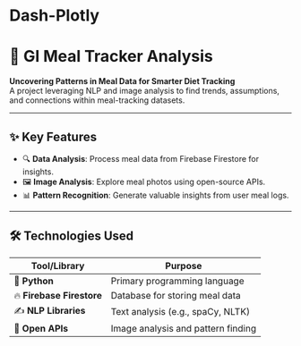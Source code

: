 # Dash-Plotly

# 🥗 GI Meal Tracker Analysis  

**Uncovering Patterns in Meal Data for Smarter Diet Tracking**  
A project leveraging NLP and image analysis to find trends, assumptions, and connections within meal-tracking datasets.  

---

## ✨ **Key Features**  
- 🔍 **Data Analysis**: Process meal data from Firebase Firestore for insights.  
- 🖼️ **Image Analysis**: Explore meal photos using open-source APIs.  
- 📊 **Pattern Recognition**: Generate valuable insights from user meal logs.  

---

## 🛠️ **Technologies Used**  
| **Tool/Library**          | **Purpose**                         |  
|---------------------------|-------------------------------------|  
| 🐍 **Python**             | Primary programming language       |  
| 🔥 **Firebase Firestore** | Database for storing meal data     |   
| ✍️ **NLP Libraries**     | Text analysis (e.g., spaCy, NLTK)  |  
| 🌌 **Open APIs**          | Image analysis and pattern finding |  
